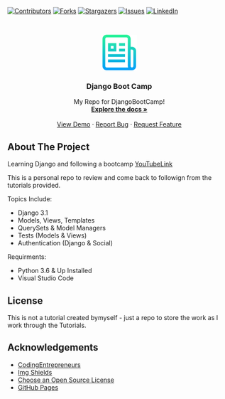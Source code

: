 [![Contributors][contributors-shield]][contributors-url]
[![Forks][forks-shield]][forks-url]
[![Stargazers][stars-shield]][stars-url]
[![Issues][issues-shield]][issues-url]
[![LinkedIn][linkedin-shield]][linkedin-url]

<!-- PROJECT LOGO -->
<br />
<p align="center">
  <a href="https://github.com/milleruk/django_bootcamp">
    <img src="images/logo.png" alt="Logo" width="80" height="80">
  </a>

  <h3 align="center">Django Boot Camp</h3>

  <p align="center">
    My Repo for DjangoBootCamp!
    <br />
    <a href="https://github.com/milleruk/django_bootcamp"><strong>Explore the docs »</strong></a>
    <br />
    <br />
    <a href="https://github.com/milleruk/django_bootcamp">View Demo</a>
    ·
    <a href="https://github.com/milleruk/django_bootcamp/issues">Report Bug</a>
    ·
    <a href="https://github.com/milleruk/django_bootcamp/issues">Request Feature</a>
  </p>
</p>


<!-- ABOUT THE PROJECT -->
## About The Project


Learning Django and following a bootcamp [YouTubeLink](https://www.youtube.com/watch?v=RUMohoZzNLc&list=PLEsfXFp6DpzT-1RVQVsL7C2XGMeQzfqAL&index=1)


This is a personal repo to review and come back to followign from the tutorials provided.


Topics Include:
* Django 3.1
* Models, Views, Templates
* QuerySets & Model Managers
* Tests (Models & Views)
* Authentication (Django & Social)

Requirments:
* Python 3.6 & Up Installed
* Visual Studio Code

<!-- LICENSE -->
## License

This is not a tutorial created bymyself - just a repo to store the work as I work through the Tutorials.


<!-- ACKNOWLEDGEMENTS -->
## Acknowledgements
* [CodingEntrepreneurs](https://www.youtube.com/channel/UCWEHue8kksIaktO8KTTN_zg)
* [Img Shields](https://shields.io)
* [Choose an Open Source License](https://choosealicense.com)
* [GitHub Pages](https://pages.github.com)


<!-- MARKDOWN LINKS & IMAGES -->
<!-- https://www.markdownguide.org/basic-syntax/#reference-style-links -->
[contributors-shield]: https://img.shields.io/github/contributors/milleruk/django_bootcamp.svg?style=for-the-badge
[contributors-url]: https://github.com/milleruk/django_bootcamp/graphs/contributors
[forks-shield]: https://img.shields.io/github/forks/milleruk/django_bootcamp.svg?style=for-the-badge
[forks-url]: https://github.com/othneildrew/Best-README-Template/network/members
[stars-shield]: https://img.shields.io/github/stars/milleruk/django_bootcamp.svg?style=for-the-badge
[stars-url]: https://github.com/milleruk/django_bootcamp/stargazers
[issues-shield]: https://img.shields.io/github/issues/milleruk/django_bootcamp.svg?style=for-the-badge
[issues-url]: https://github.com/milleruk/django_bootcamp/issues
[linkedin-shield]: https://img.shields.io/badge/-LinkedIn-black.svg?style=for-the-badge&logo=linkedin&colorB=555
[linkedin-url]: https://#